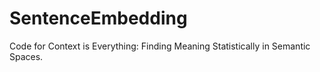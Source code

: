 # SentenceEmbedding
Code for Context is Everything: Finding Meaning Statistically in Semantic Spaces.
